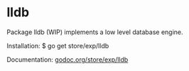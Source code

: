 lldb
====

Package lldb (WIP) implements a low level database engine.

Installation: $ go get store/exp/lldb

Documentation: [godoc.org/store/exp/lldb](http://godoc.org/store/exp/lldb)
